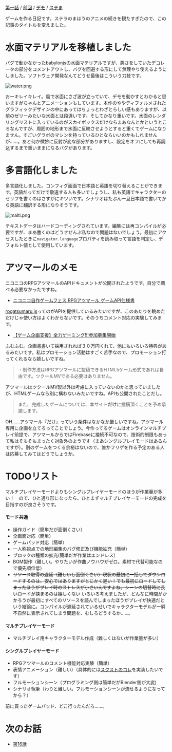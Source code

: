<!-- {
  "id": "6b4353009059836569d1",
  "created_at": "2016-12-28T12:14:30+09:00",
  "tags": [
    {
      "name": "JavaScript",
      "versions": []
    },
    {
      "name": "Babylon.js",
      "versions": []
    },
    {
      "name": "ゲーム開発",
      "versions": []
    },
    {
      "name": "Firebase",
      "versions": []
    },
    {
      "name": "RPGアツマール",
      "versions": []
    }
  ],
  "title": "モナドのまほう　第15話『babylon.jsの水面マテリアルの流れは絶えずして』"
} -->
[第一話](http://qiita.com/hiruberuto/items/5321d8cebce7b87851f6) / [前回](http://qiita.com/hiruberuto/items/910354220d14d597b876) / [デモ](https://aratama.github.io/cubbit/) / [ステま](http://magicofstella.com/)

ゲームを作る日記です。ステラのまほうのアニメの続きを観たすぎたので、この記事のタイトルを変えました。

# 水面マテリアルを移植しました

バグで動かなかったbabylonjsの水面マテリアルですが、悪さをしていたデコレータの部分をコメントアウトし、バグを回避する形にして無理やり使えるようにしました。ソフトウェア開発なんてどうせ最後はこういう力技です。

![water.png](https://qiita-image-store.s3.amazonaws.com/0/64695/daacae26-e650-1dc8-859c-38107335864b.png)

おーキレイキレイ。風で水面にさざ波が立っていて、デモを動かすとわかると思いますがちゃんとアニメーションもしています。本作のややディフォルメされたグラフィックデザインの中にあってはちょっとわざとらしい感もありますが、以前のゼリーみたいな水面とは段違いです。そしてかなり重いです。水面のレンダリングリストに入っているのがスカイボックスだけならまあなんとかというところなんですが、周囲の地形まで水面に反映させようとすると重くてゲームになりません。すごいグラボのマシンを持っているひとならいいのかもしれませんが……。あと何か微妙に反射が変な部分がありますし、設定をオフにしても再読込するまで重いままになるバグがあります。

# 多言語化しました

多言語化しました。コンフィグ画面で日本語と英語を切り替えることができます。英語だってだけで敬遠する人も多いでしょうし、私も英語でキャラクターのセリフを書くのはさすがにキツいです。シナリオはたぶん一旦日本語で書いてから英語に翻訳する形になりそうです。

![malti.png](https://qiita-image-store.s3.amazonaws.com/0/64695/bc490cbd-f286-eaf5-3526-f855fa0cee55.png)

テキストデータはハードコーディングされています。編集には再コンパイルが必要ですが、まあ書くのはどうせぜんぶ私なので問題はないでしょう。最初にアクセスしたときに`navigator.language`プロパティを読み取って言語を判定し、デフォルト値として使用しています。




# アツマールのメモ

ニコニコのRPGアツマールのAPIドキュメントが公開されたようです。自分で調べる必要なかったですね。

* [ニコニコ自作ゲームフェス
RPGアツマール ゲームAPI仕様書](http://ch.nicovideo.jp/indies-game/blomaga/ar1163608)

[rpgatsumaru.js](http://html5.nicogame.jp/core/player/js/rpgatsumaru.js)ってのがAPIを提供しているみたいですが、このあたりを眺めただけじゃ使い方はよくわからないです。そのうちコメント対応の実験してみます。

* [【ゲーム企画支援】全力ゲーミング!!!参加募集開始](http://blog.nicovideo.jp/atsumaru/2016/12/post-1.html)

ふむふむ。企画書書いて採用されれば３０万円くれて、他にもいろいろ特典があるみたいです。私はプロモーション活動はすごく苦手なので、プロモーション打ってくれるなら嬉しいですね。

> ・制作方法はRPGアツマールに投稿できるHTML5ゲーム形式であれば自由です。ツクールMVである必要はありません。

アツマールはツクールMV製以外は考慮に入っていないのかと思っていましたが、HTMLゲームなら別に構わないみたいですね。APIも公開されたことだし。

> また、完成したゲームについては、本サイト**だけ**に投稿頂くことを予め承諾します。

OH……アツマール『だけ』っていう条件はなかなか厳しいですね。アツマール専用に企画を立てろってことでしょう。今作ってるゲームはオンラインマルチプレイ前提で、アツマールからではFirebaseに接続不可なので、技術的制限もあって私はそもそもまったく対象外のようです（まあシングルプレイモードはあるんですが）。別のゲームをつくる余裕はないので、誰かフリゲを作る予定のある人は応募してみてはどうでしょうか。

# TODOリスト

マルチプレイヤーモードよりもシングルプレイヤーモードのほうが作業量が多い！　ので、ひと通り形になったら、ひとまずマルチプレイヤーモードの完成を目指すのが良さそうです。

#### モード共通

* 操作ガイド（簡単だが面倒くさい）
* 全画面対応（簡単）
* ゲームパッド対応（簡単）
* 一人称視点での地形編集のバグ修正及び機能拡充（簡単）
* ブロックの種類の拡充(簡単だが作業はエンドレス）
* BGM製作（難しい。やりたいが作曲ノウハウがゼロ。素材で代替可能なので優先順位低）
* ~~リソース取得の遅延（難しいし面倒くさい）現状の最初に一括してダウンロードするのは、安心ではありますがとにかく遅い！でも最初にロードしてしまったほうがプレイ時のストレスが小さいんですよね。シーンの切替時に長いロードが挟まるのは嬉しくない~~ いろいろ考えましたが、どんなに時間がかかろうが最初にすべてのリソースを読んでしまったほうがプレイが快適だという結論に。コンパイルが遅延されているせいでキャラクターモデルが一瞬不自然に表示されてしまう問題を、むしろどうするか……。

#### マルチプレイヤーモード

* マルチプレイ用キャラクターモデル作成（難しくはないが作業量が多い）

#### シングルプレイヤーモード

* RPGアツマールのコメント機能対応実験（簡単）
* 表情アニメーション（難しい）（具体的には[スクストのコレ](http://www.jp.square-enix.com/info/images/image_technical_seminar2014_06/pdf/SQEX_DevCon_sugimoto.pdf)を実装したいです）
* フルモーションシーン（プログラミング側は簡単だがBlender側が大変)
* シナリオ執筆（わりと難しい。フルモーションシーンが流せるようになってから？）




前に買ったゲームパッド、どこ行ったんだろ……。

# 次のお話

* [第16話](http://qiita.com/hiruberuto/items/02cea526f5487d579cec)
